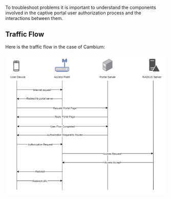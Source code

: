 To troubleshoot problems it is important to understand the components involved in the captive portal user authorization process and the interactions between them.

## Traffic Flow

Here is the traffic flow in the case of Cambium:

![Traffic Flow](../assets/images/cambium/cambium-traffic-flow.png)
